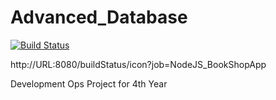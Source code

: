 # Advanced_Database

[![Build Status](http://192.168.1.14:8080/buildStatus/icon?job=NodeJS_BookShopApp)](http://192.168.1.14:8080/job/NodeJS_BookShopApp/)

http://URL:8080/buildStatus/icon?job=NodeJS_BookShopApp


Development Ops Project for 4th Year
